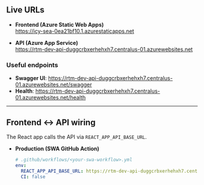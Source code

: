 ## Live URLs

- **Frontend (Azure Static Web Apps)**  
  https://icy-sea-0ea21bf10.1.azurestaticapps.net

- **API (Azure App Service)**  
  https://rtm-dev-api-duggcrbxerhehxh7.centralus-01.azurewebsites.net

### Useful endpoints
- **Swagger UI**: https://rtm-dev-api-duggcrbxerhehxh7.centralus-01.azurewebsites.net/swagger  
- **Health**: https://rtm-dev-api-duggcrbxerhehxh7.centralus-01.azurewebsites.net/health

---

## Frontend ↔ API wiring

The React app calls the API via `REACT_APP_API_BASE_URL`.

- **Production (SWA GitHub Action)**
  ```yaml
  # .github/workflows/<your-swa-workflow>.yml
  env:
    REACT_APP_API_BASE_URL: https://rtm-dev-api-duggcrbxerhehxh7.centralus-01.azurewebsites.net
    CI: false
